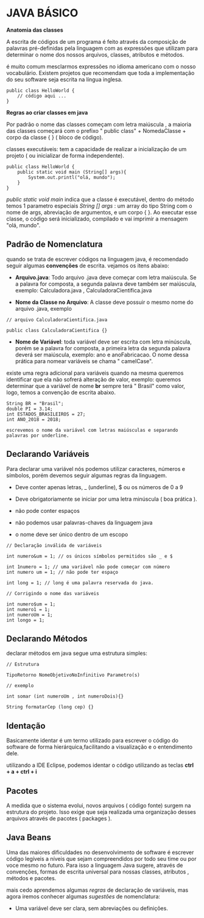 # JAVA BÁSICO

**Anatomia das classes**

A escrita de códigos de um programa é feito através da composição de palavras pré-definidas pela linguagem com as expressões que utilizam para determinar o nome dos nossos arquivos, classes, atributos e métodos.

é muito comum mesclarmos expressões no idioma americano com o nosso vocabulário. Existem projetos que recomendam que toda a implementação do seu software seja escrita na língua inglesa.

```
public class HelloWorld {
	// código aqui ...
}
```

**Regras ao criar classes em java**

Por padrão o nome das classes começam com letra maiúscula , a maioria das classes começará com  o prefixo " public class" + NomedaClasse + corpo da classe { } ( bloco de código). 

classes executáveis: tem a capacidade de realizar a inicialização de um projeto ( ou inicializar de forma independente). 

```
public class HelloWorld {
	public static void main (String[] args){
		System.out.printl("olá, mundo");
	}
}
```
_public static void main_ indica que a classe é executável, dentro do método temos 1 parametro especiais _String [] args_ : um array do tipo String com o nome de args, abreviação de argumentos, e um corpo { }. Ao executar esse classe, o código será inicializado, compilado e vai imprimir a mensagem "olá, mundo".

## Padrão de Nomenclatura
quando se trata de escrever códigos na linguagem java, é recomendado seguir algumas **convenções** de escrita. 
vejamos os itens abaixo:

- **Arquivo.java**: Todo arquivo .java deve começar com letra maiúscula. Se a palavra for composta, a segunda palavra deve também ser maiúscula, exemplo: Calculadora.java , CalculadoraCientifica.java 

- **Nome da Classe no Arquivo**: A classe deve possuir o mesmo nome do arquivo .java, exemplo
```
// arquivo CalculadoraCientifica.java

public class CalculadoraCientifica {}
```

- **Nome de Variável**: toda variável deve ser escrita com letra minúscula, porém se a palavra for composta, a primeira letra da segunda palavra deverá ser maiúscula, exemplo: ano e anoFabricacao. O nome dessa prática para nomear variáveis se chama " camelCase".  

existe uma regra adicional para variáveis quando na mesma queremos identificar que ela não sofrerá alteração de valor, exemplo: queremos determinar que a variável de nome **br** sempre terá " Brasil" como valor, logo, temos a convenção de escrita abaixo.

```
String BR = "Brasil";
double PI = 3.14;
int ESTADOS_BRASILEIROS = 27;
int ANO_2018 = 2018;

escrevemos o nome da variável com letras maiúsculas e separando palavras por underline.
 ```


## Declarando Variáveis

Para declarar uma variável nós podemos utilizar caracteres, números e símbolos, porém devemos seguir algumas regras da linguagem. 

- Deve conter apenas letras, _ (underline), $ ou os números de 0 a 9

- Deve obrigatoriamente se iniciar por uma letra minúscula ( boa prática ).

- não pode conter espaços

- não podemos usar palavras-chaves da linguagem java

- o nome deve ser único dentro de um escopo


```
// Declaração inválida de variáveis

int numero&um = 1; // os únicos símbolos permitidos são _ e $

int 1numero = 1; // uma variável não pode começar com número
int numero um = 1; // não pode ter espaço 

int long = 1; // long é uma palavra reservada do java.

// Corrigindo o nome das variáveis

int numero$um = 1;
int numero1 = 1;
int numeroUm = 1;
int longo = 1;

 ```

## Declarando Métodos
declarar métodos em java segue uma estrutura simples:

```
// Estrutura

TipoRetorno NomeObjetivoNoInfinitivo Parametro(s)

// exemplo

int somar (int numeroUm , int numeroDois){}

String formatarCep (long cep) {}

````

## Identação
Basicamente identar é um termo utilizado para escrever o código do software de forma hierárquica,facilitando a visualização e o entendimento dele.

utilizando a IDE Eclipse, podemos identar o código utilizando as teclas **ctrl + a + ctrl + i**

## Pacotes

A medida que o sistema evolui, novos arquivos ( código fonte) surgem na estrutura do projeto. Isso exige que seja realizada uma organização desses arquivos através de pacotes ( packages ).

## Java Beans
Uma das maiores dificuldades no desenvolvimento de software é escrever código legíveis a níveis que sejam compreendidos por todo seu time ou por voce mesmo no futuro. Para isso a linguagem Java sugere, através de convenções, formas de escrita universal para nossas classes, atributos , métodos e pacotes. 

mais cedo aprendemos algumas _regras_ de declaração de variáveis, mas agora iremos conhecer algumas _sugestões_ de nomenclatura:

- Uma variável deve ser clara, sem abreviações ou definições.



